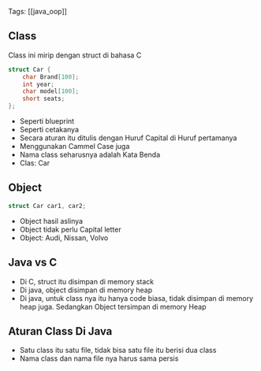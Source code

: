 Tags: [[java_oop]]
## Class

Class ini mirip dengan struct di bahasa C

```C
struct Car {
	char Brand[100];
	int year;
	char model[100];
	short seats;
};
```

- Seperti blueprint
- Seperti cetakanya
- Secara aturan itu ditulis dengan Huruf Capital di Huruf pertamanya
- Menggunakan Cammel Case juga
- Nama class seharusnya adalah Kata Benda
- Clas: Car

## Object

```C
struct Car car1, car2;
```

- Object hasil aslinya
- Object tidak perlu Capital letter
- Object: Audi, Nissan, Volvo

## Java vs C

- Di C, struct itu disimpan di memory stack
- Di java, object disimpan di memory heap
- Di java, untuk class nya itu hanya code biasa, tidak disimpan di memory heap juga. Sedangkan Object tersimpan di memory Heap

## Aturan Class Di Java

- Satu class itu satu file, tidak bisa satu file itu berisi dua class
- Nama class dan nama file nya harus sama persis